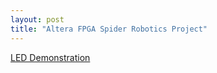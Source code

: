 ```yaml
---
layout: post
title: "Altera FPGA Spider Robotics Project"
---
```


<a href="zackfravel.github.io/assets/vid/spider.MOV" title="Download video">LED Demonstration</a>
